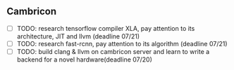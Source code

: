 ## Cambricon
- [ ] TODO: research tensorflow compiler XLA, pay attention to its architecture, JIT and llvm (deadline 07/21)
- [ ] TODO: research fast-rcnn, pay attention to its algorithm (deadline 07/21)
- [ ] TODO: build clang & llvm on cambricon server and learn to write a backend for a novel hardware(deadline 07/20)
